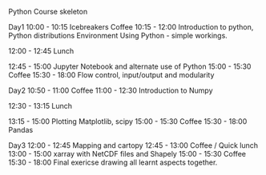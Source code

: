 Python Course skeleton 

Day1 
10:00 - 10:15 		Icebreakers Coffee
10:15 - 12:00 		Introduction to python, 
			Python distributions
			Environment
			Using Python - simple workings. 

12:00 - 12:45 		Lunch

12:45 - 15:00 		Jupyter Notebook and alternate use of Python
15:00 - 15:30 		Coffee
15:30 - 18:00 		Flow control, input/output and modularity


Day2
10:50 - 11:00 		Coffee
11:00 - 12:30 		Introduction to Numpy

12:30 - 13:15		Lunch

13:15 - 15:00 		Plotting Matplotlib, scipy
15:00 - 15:30 		Coffee
15:30 - 18:00 		Pandas


Day3
12:00 - 12:45 		Mapping and cartopy
12:45 - 13:00 		Coffee / Quick lunch 
13:00 - 15:00 		xarray with NetCDF files and Shapely
15:00 - 15:30		Coffee
15:30 - 18:00 		Final exericse drawing all learnt aspects together. 
